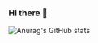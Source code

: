 ### Hi there 👋

![Anurag's GitHub stats](https://github-readme-stats.vercel.app/api?username=charles-freitas&show_icons=true&theme=highcontrast)

<!--
![Top Langs](https://github-readme-stats.vercel.app/api/top-langs/?username=charles-freitas&layout=compact)
-->
